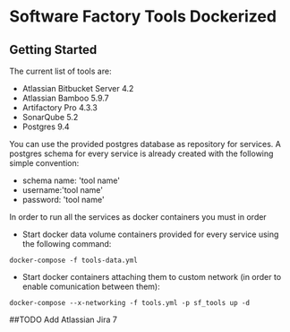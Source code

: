 # Software Factory Tools Dockerized


## Getting Started
The current list of tools are:
* Atlassian Bitbucket Server 4.2
* Atlassian Bamboo 5.9.7
* Artifactory Pro 4.3.3
* SonarQube 5.2
* Postgres 9.4

You can use the provided postgres database as repository for services. A postgres schema for every service is already created  with the following simple convention:
* schema name: 'tool name'
* username:'tool name'
* password: 'tool name'

In order to run all the services as docker containers you must in order
 * Start docker data volume containers provided for every service using the following command:
 
 ```docker-compose -f tools-data.yml```
 * Start docker containers attaching them to custom network (in order to enable comunication between them):
 
 ```docker-compose --x-networking -f tools.yml -p sf_tools up -d```
    
    
##TODO
 Add Atlassian Jira 7